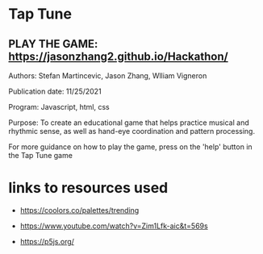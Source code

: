 # Tap Tune

## PLAY THE GAME: https://jasonzhang2.github.io/Hackathon/ 

Authors: Stefan Martincevic, Jason Zhang, Wlliam Vigneron

Publication date: 11/25/2021

Program: Javascript, html, css

Purpose: To create an educational game that helps practice musical and rhythmic sense, as well as hand-eye coordination and pattern processing.

For more guidance on how to play the game, press on the 'help' button in the Tap Tune game

# links to resources used
* https://coolors.co/palettes/trending

* https://www.youtube.com/watch?v=Zim1Lfk-aic&t=569s 

* https://p5js.org/
